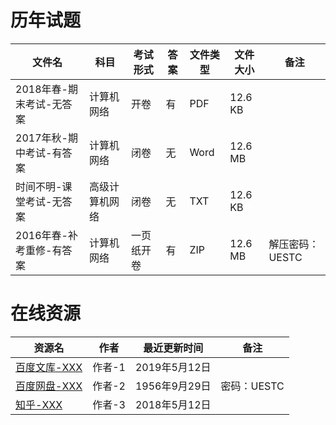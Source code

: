 # 历年试题

文件名|科目|考试形式|答案|文件类型|文件大小|备注
---|---|---|---|---|---|---
2018年春-期末考试-无答案|计算机网络|开卷|有|PDF|12.6 KB
2017年秋-期中考试-有答案|计算机网络|闭卷|无|Word|12.6 MB
时间不明-课堂考试-无答案|高级计算机网络|闭卷|无|TXT|12.6 KB
2016年春-补考重修-有答案|计算机网络|一页纸开卷|有|ZIP|12.6 MB|解压密码：UESTC

# 在线资源

资源名|作者|最近更新时间|备注
---|---|---|---
[百度文库-XXX](https://wenku.baidu.com/)|作者-1|2019年5月12日
[百度网盘-XXX](https://pan.baidu.com/)|作者-2|1956年9月29日|密码：UESTC
[知乎-XXX](https://www.zhihu.com/)|作者-3|2018年5月12日